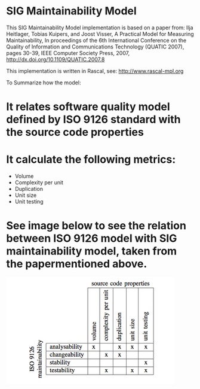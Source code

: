 SIG Maintainability Model
=========================

This SIG Maintainability Model implementation is based on a paper from: Ilja Heitlager, Tobias Kuipers, and Joost Visser, A Practical Model for Measuring Maintainability, In proceedings of the 6th International Conference on the Quality of Information and Communications Technology (QUATIC 2007), pages 30-39, IEEE Computer Society Press, 2007, http://dx.doi.org/10.1109/QUATIC.2007.8

This implementation is written in Rascal, see: http://www.rascal-mpl.org

To Summarize how the model:
# It relates software quality model defined by ISO 9126 standard with the source code properties
# It calculate the following metrics:
  * Volume
  * Complexity per unit
  * Duplication
  * Unit size
  * Unit testing
# See image below to see the relation between ISO 9126 model with SIG maintainability model, taken from the papermentioned above.
![SIG Maintainability Model](misc/img/sigmm.png)


